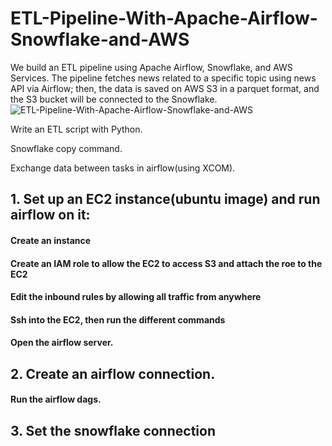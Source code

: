 # ETL-Pipeline-With-Apache-Airflow-Snowflake-and-AWS
We build an ETL pipeline using Apache Airflow, Snowflake, and AWS Services. The pipeline fetches news related to a specific topic using news API via Airflow; then, the data is saved on AWS S3 in a parquet format, and the S3 bucket will be connected to the Snowflake.
![ETL-Pipeline-With-Apache-Airflow-Snowflake-and-AWS](https://github.com/gakas14/ETL-Pipeline-With-Apache-Airflow-Snowflake-and-AWS/assets/74584964/f4ac0308-97e2-4fce-821b-139e4b503163)



Write an ETL script with Python. 

Snowflake copy command.

Exchange data between tasks in airflow(using XCOM). 

 

## 1. Set up an EC2 instance(ubuntu image) and run airflow on it: 

#### Create an instance 

#### Create an IAM role to allow the EC2 to access S3 and attach the roe to the EC2 

#### Edit the inbound rules by allowing all traffic from anywhere 

#### Ssh into the EC2, then run the different commands 

#### Open the airflow server. 


## 2. Create an airflow connection. 

#### Run the airflow dags. 


## 3. Set the snowflake connection 




